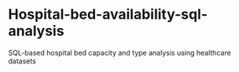 # Hospital-bed-availability-sql-analysis
SQL-based hospital bed capacity and type analysis using healthcare datasets
